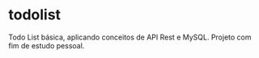 # todolist

Todo List básica, aplicando conceitos de API Rest e MySQL. Projeto com fim de estudo pessoal.
